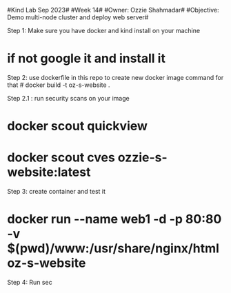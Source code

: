 #Kind Lab Sep 2023#
#Week 14#
#Owner: Ozzie Shahmadar#
#Objective: Demo multi-node cluster and deploy web server#

Step 1: Make sure you have docker and kind install on your machine 
# if not google it and install it

Step 2: use dockerfile in this repo to create new docker image
command for that # docker build -t oz-s-website .

Step 2.1 : run security scans on your image
# docker scout quickview
# docker scout cves ozzie-s-website:latest

Step 3: create container and test it
# docker run --name web1 -d -p 80:80 -v $(pwd)/www:/usr/share/nginx/html oz-s-website

Step 4: Run sec